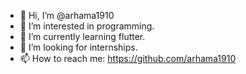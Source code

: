 - 👋 Hi, I’m @arhama1910
- 👀 I’m interested in programming.
- 🌱 I’m currently learning flutter.
- 💞️ I’m looking for internships.
- 📫 How to reach me: https://github.com/arhama1910

<!---
arhama1910/arhama1910 is a ✨ special ✨ repository because its `README.md` (this file) appears on your GitHub profile.
You can click the Preview link to take a look at your changes.
--->

